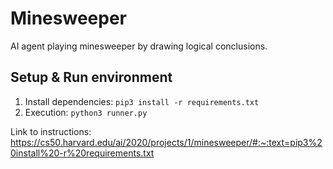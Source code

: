 # Minesweeper

AI agent playing minesweeper by drawing logical conclusions.


## Setup & Run environment
1. Install dependencies: `pip3 install -r requirements.txt`
2. Execution: `python3 runner.py`


Link to instructions: https://cs50.harvard.edu/ai/2020/projects/1/minesweeper/#:~:text=pip3%20install%20-r%20requirements.txt
